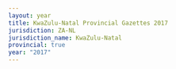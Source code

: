 ```yaml
---
layout: year
title: KwaZulu-Natal Provincial Gazettes 2017
jurisdiction: ZA-NL
jurisdiction_name: KwaZulu-Natal
provincial: true
year: "2017"
---
```

